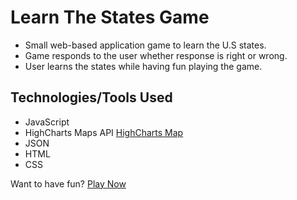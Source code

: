 # Learn The States Game
* Small web-based application game to learn the U.S states.
* Game responds to the user whether response is right or wrong.
* User learns the states while having fun playing the game.

## Technologies/Tools Used
* JavaScript
* HighCharts Maps API [HighCharts Map](https://www.highcharts.com/blog/products/maps/)
* JSON
* HTML
* CSS

Want to have fun? [Play Now](https://www.josemunguia/projects/guess-states-game/index/html)
